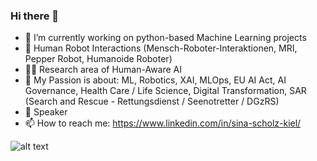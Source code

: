 ### Hi there 👋

- 🔭 I’m currently working on python-based Machine Learning projects
- :robot: Human Robot Interactions (Mensch-Roboter-Interaktionen, MRI, Pepper Robot, Humanoide Roboter)
- :woman_scientist: Research area of Human-Aware AI
- :compass: My Passion is about: ML, Robotics, XAI, MLOps, EU AI Act, AI Governance, Health Care / Life Science, Digital Transformation, SAR (Search and Rescue - Rettungsdienst / Seenotretter / DGzRS)
- :microphone: Speaker 
- 📫 How to reach me: https://www.linkedin.com/in/sina-scholz-kiel/


![alt text](https://github.com/sina2025/sina2025/blob/main/sina_und_pepper_1000134670.jpg?raw=true "Pepper")



<!--
**sina2025/sina2025** is a ✨ _special_ ✨ repository because its `README.md` (this file) appears on your GitHub profile.

Here are some ideas to get you started:

- 🔭 I’m currently working on ...
- 🌱 I’m currently learning ...
- 👯 I’m looking to collaborate on ...
- 🤔 I’m looking for help with ...
- 💬 Ask me about ...
- 📫 How to reach me: ...
- 😄 Pronouns: ...
- ⚡ Fun fact: ...
-->
